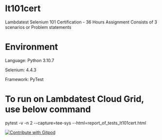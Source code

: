 # lt101cert
Lambdatest Selenium 101 Certification - 36 Hours Assignment
Consists of 3 scenarios or Problem statements

# Environment
Language: Python 3.10.7

Selenium: 4.4.3

Framework: PyTest

# To run on Lambdatest Cloud Grid, use below command
pytest -v -n 2 --capture=tee-sys  --html=report_of_tests_lt101cert.html

<a href="https://gitpod.io/#https://github.com/yrnr/lt101cert">
  <img
    src="https://img.shields.io/badge/Contribute%20with-Gitpod-908a85?logo=gitpod"
    alt="Contribute with Gitpod"
  />
</a>
